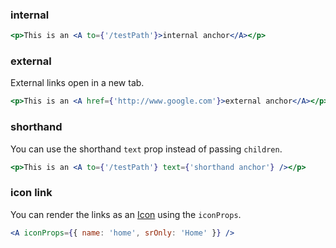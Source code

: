 ### internal

```jsx
<p>This is an <A to={'/testPath'}>internal anchor</A></p>
```

### external
External links open in a new tab.

```jsx
<p>This is an <A href={'http://www.google.com'}>external anchor</A></p>
```

### shorthand
You can use the shorthand `text` prop instead of passing `children`.

```jsx
<p>This is an <A to={'/testPath'} text={'shorthand anchor'} /></p>
```

### icon link
You can render the links as an [Icon](#icon) using the `iconProps`.

```jsx
<A iconProps={{ name: 'home', srOnly: 'Home' }} />
```
